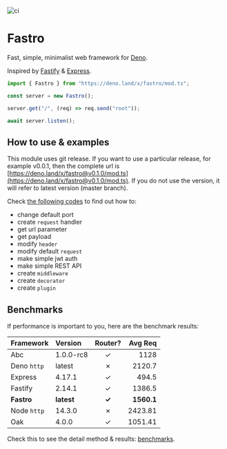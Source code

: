 ![ci](https://github.com/fastrojs/fastro-server/workflows/ci/badge.svg)
# Fastro
Fast, simple, minimalist web framework for [Deno](https://deno.land/). 

Inspired by [Fastify](https://www.fastify.io/) & [Express](https://expressjs.com/).

```ts
import { Fastro } from "https://deno.land/x/fastro/mod.ts";

const server = new Fastro();

server.get("/", (req) => req.send("root"));

await server.listen();

```

## How to use & examples

This module uses git release. If you want to use a particular release, for example v0.0.1, then the complete url is [https://deno.land/x/fastro@v0.1.0/mod.ts](https://deno.land/x/fastro@v0.1.0/mod.ts). If you do not use the version, it will refer to latest version (master branch).

Check [the following codes](https://github.com/fastrojs/fastro-server/tree/master/examples) to find out how to: 
- change default port 
- create `request` handler
- get url parameter
- get payload
- modify `header`
- modify default `request`
- make simple jwt auth
- make simple REST API
- create `middleware`
- create `decorator`
- create `plugin`

## Benchmarks
If performance is important to you, here are the benchmark results:

| Framework | Version | Router? | Avg Req |
| :-- | :-- | :--: | --: |
| Abc | 1.0.0-rc8 | &#10003; | 1128 |
| Deno `http` | latest | &#10007; | 2120.7 |
| Express | 4.17.1 | &#10003; | 494.5 |
| Fastify | 2.14.1 | &#10003; | 1386.5 |
| **Fastro** | **latest** | **&#10003;** | **1560.1**  |
| Node `http` | 14.3.0 | &#10007; | 2423.81 |
| Oak | 4.0.0 | &#10003; | 1051.41 |

Check this to see the detail method & results: [benchmarks](https://github.com/fastrojs/fastro-server/tree/master/benchmarks).

